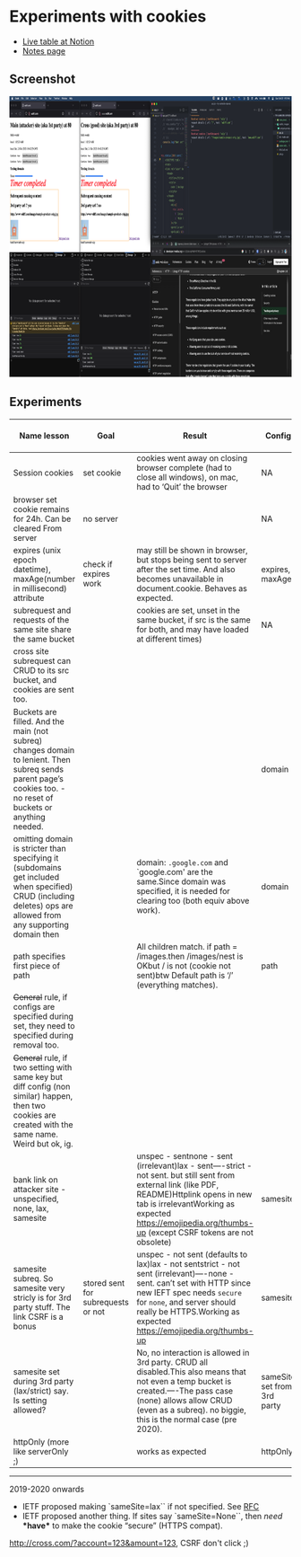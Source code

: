 # Experiments with cookies

- [Live table at Notion](https://www.notion.so/Experiments-with-cookies-9bfd4f4d46494084b14af6fb36cc072a?pvs=4)
- [Notes page](https://github.com/sanjar-notes/nodejs/blob/1c6eb89feaff0e3bcd92395573b2dbcf9fbb0b95/home/4_resource_itineraries/2_Node_js_complete_guide_academind/14_Sessions_and_Cookies/235_Cookie_experiments.md)

## Screenshot

<img src="Pasted_image_20231022011359.png" height="500px" alt="screeshot-debug" />

## Experiments

| Name lesson                                                                                                                                                      | Goal                               | Result                                                                                                                                                                                                                                                    | Config                      | 3rd party ? | subReq ? | Tags |
| ---------------------------------------------------------------------------------------------------------------------------------------------------------------- | ---------------------------------- | --------------------------------------------------------------------------------------------------------------------------------------------------------------------------------------------------------------------------------------------------------- | --------------------------- | ----------- | -------- | ---- |
| Session cookies                                                                                                                                                  | set cookie                         | cookies went away on closing browser complete (had to close all windows), on mac, had to ‘Quit’ the browser                                                                                                                                               | NA                          | No          | dc       |      |
| browser set cookie remains for 24h. Can be cleared From server                                                                                                   | no server                          |                                                                                                                                                                                                                                                           | NA                          | No          | dc       |      |
| expires (unix epoch datetime), maxAge(number in millisecond) attribute                                                                                           | check if expires work              | may still be shown in browser, but stops being sent to server after the set time. And also becomes unavailable in document.cookie. Behaves as expected.                                                                                                   | expires, maxAge             | No          |          |      |
| subrequest and requests of the same site share the same bucket                                                                                                   |                                    | cookies are set, unset in the same bucket, if src is the same for both, and may have loaded at different times)                                                                                                                                           | NA                          | No          | yes      |      |
| cross site subrequest can CRUD to its src bucket, and cookies are sent too.                                                                                      |                                    |                                                                                                                                                                                                                                                           |                             | Yes         | yes      |      |
| Buckets are filled. And the main (not subreq) changes domain to lenient. Then subreq sends parent page’s cookies too. - no reset of buckets or anything needed.  |                                    |                                                                                                                                                                                                                                                           | domain                      | No          |          |      |
| omitting domain is stricter than specifying it (subdomains get included when specified) CRUD (including deletes) ops are allowed from any supporting domain then |                                    | domain: `.google.com` and `google.com' are the same.Since domain was specified, it is needed for clearing too (both equiv above work).                                                                                                                    | domain                      | No          |          |      |
| path specifies first piece of path                                                                                                                               |                                    | All children match. if path = /images.then /images/nest is OKbut / is not (cookie not sent)btw Default path is ‘/’ (everything matches).                                                                                                                  | path                        | No          |          |      |
| ~~General~~ rule, if configs are specified during set, they need to specified during removal too.                                                                |                                    |                                                                                                                                                                                                                                                           |                             | No          |          |      |
| ~~General~~ rule, if two setting with same key but diff config (non similar) happen, then two cookies are created with the same name. Weird but ok, ig.          |                                    |                                                                                                                                                                                                                                                           |                             | No          |          |      |
| bank link on attacker site - unspecified, none, lax, samesite                                                                                                    |                                    | unspec - sentnone - sent (irrelevant)lax - sent—-strict - not sent. but still sent from external link (like PDF, README)Httplink opens in new tab is irrelevantWorking as expected https://emojipedia.org/thumbs-up (except CSRF tokens are not obsolete) | samesite                    | Yes         | no       |      |
| samesite subreq. So samesite very stricly is for 3rd party stuff. The link CSRF is a bonus                                                                       | stored sent for subrequests or not | unspec - not sent (defaults to lax)lax - not sentstrict - not sent (irrelevant)—-none - sent. can’t set with HTTP since new IEFT spec needs `secure` for `none`, and server should really be HTTPS.Working as expected https://emojipedia.org/thumbs-up   | samesite                    | Yes         | yes      |      |
| samesite set during 3rd party (lax/strict) say. Is setting allowed?                                                                                              |                                    | No, no interaction is allowed in 3rd party. CRUD all disabled.This also means that not even a temp bucket is created.—-The pass case (none) allows allow CRUD (even as a subreq). no biggie, this is the normal case (pre 2020).                          | sameSite set from 3rd party | Yes         | yes      |      |
| httpOnly (more like serverOnly ;)                                                                                                                                |                                    | works as expected                                                                                                                                                                                                                                         | httpOnly                    | No          |          |      |

---

2019-2020 onwards

- IETF proposed making `sameSite=lax`` if not specified. See [RFC](https://datatracker.ietf.org/doc/html/draft-west-cookie-incrementalism-00)
- IETF proposed another thing. If sites say `sameSite=None``, then _need_ **\***have**\*** to make the cookie “secure” (HTTPS compat).

http://cross.com/?account=123&amount=123, CSRF don't click ;)

